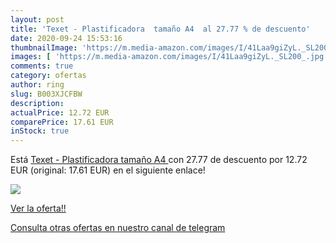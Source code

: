 ```yaml
---
layout: post
title: 'Texet - Plastificadora  tamaño A4  al 27.77 % de descuento'
date: 2020-09-24 15:53:16
thumbnailImage: 'https://m.media-amazon.com/images/I/41Laa9giZyL._SL200_.jpg'
images: [ 'https://m.media-amazon.com/images/I/41Laa9giZyL._SL200_.jpg' ]
comments: true
category: ofertas
author: ring
slug: B003XJCFBW
description:
actualPrice: 12.72 EUR
comparePrice: 17.61 EUR
inStock: true
---
```


Está [Texet - Plastificadora  tamaño A4 ](https://www.amazon.com/dp/B003XJCFBW/?tag=redken08-20) con 27.77 de descuento por 12.72 EUR (original: 17.61 EUR) en el siguiente enlace!

[![](https://m.media-amazon.com/images/I/41Laa9giZyL._SL200_.jpg)](https://www.amazon.com/dp/B003XJCFBW/?tag=redken08-20)

[Ver la oferta!!](https://www.amazon.com/dp/B003XJCFBW/?tag=redken08-20)

[Consulta otras ofertas en nuestro canal de telegram](https://t.me/s/ofertas25)
